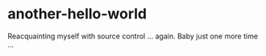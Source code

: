 # another-hello-world
Reacquainting myself with source control ... again.
Baby just one more time ...
